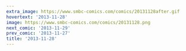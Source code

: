 ```yaml
---
extra_image: https://www.smbc-comics.com/comics/20131128after.gif
hovertext: '2013-11-28'
image: https://www.smbc-comics.com/comics/20131128.png
next_comic: '2013-11-29'
prev_comic: '2013-11-27'
title: '2013-11-28'
---
```


